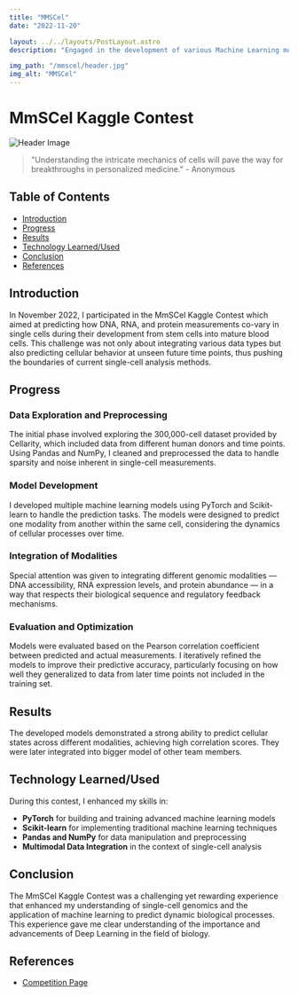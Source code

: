```yaml
---
title: "MMSCel"
date: "2022-11-20"

layout: ../../layouts/PostLayout.astro
description: "Engaged in the development of various Machine Learning models to solve multimodal challenges, focusing on integrating diverse data types."

img_path: "/mmscel/header.jpg"
img_alt: "MMSCel"
---
```


# MmSCel Kaggle Contest

![Header Image](/mmscel/water.jpg)

> "Understanding the intricate mechanics of cells will pave the way for breakthroughs in personalized medicine." - Anonymous

## Table of Contents

- [Introduction](#introduction)
- [Progress](#progress)
- [Results](#results)
- [Technology Learned/Used](#technology-learnedused)
- [Conclusion](#conclusion)
- [References](#references)

## Introduction

In November 2022, I participated in the MmSCel Kaggle Contest which aimed at predicting how DNA, RNA, and protein measurements co-vary in single cells during their development from stem cells into mature blood cells. This challenge was not only about integrating various data types but also predicting cellular behavior at unseen future time points, thus pushing the boundaries of current single-cell analysis methods.

## Progress

### Data Exploration and Preprocessing

The initial phase involved exploring the 300,000-cell dataset provided by Cellarity, which included data from different human donors and time points. Using Pandas and NumPy, I cleaned and preprocessed the data to handle sparsity and noise inherent in single-cell measurements.

### Model Development

I developed multiple machine learning models using PyTorch and Scikit-learn to handle the prediction tasks. The models were designed to predict one modality from another within the same cell, considering the dynamics of cellular processes over time.

### Integration of Modalities

Special attention was given to integrating different genomic modalities — DNA accessibility, RNA expression levels, and protein abundance — in a way that respects their biological sequence and regulatory feedback mechanisms.

### Evaluation and Optimization

Models were evaluated based on the Pearson correlation coefficient between predicted and actual measurements. I iteratively refined the models to improve their predictive accuracy, particularly focusing on how well they generalized to data from later time points not included in the training set.

## Results

The developed models demonstrated a strong ability to predict cellular states across different modalities, achieving high correlation scores. They were later integrated into bigger model of other team members.

## Technology Learned/Used

During this contest, I enhanced my skills in:

- **PyTorch** for building and training advanced machine learning models
- **Scikit-learn** for implementing traditional machine learning techniques
- **Pandas and NumPy** for data manipulation and preprocessing
- **Multimodal Data Integration** in the context of single-cell analysis

## Conclusion

The MmSCel Kaggle Contest was a challenging yet rewarding experience that enhanced my understanding of single-cell genomics and the application of machine learning to predict dynamic biological processes. This experience gave me clear understanding of the importance and advancements of Deep Learning in the field of biology.

## References

- [Competition Page](https://www.kaggle.com/competitions/open-problems-multimodal)
